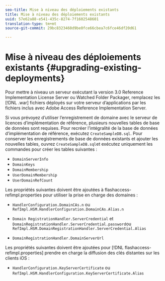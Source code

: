 ```yaml
---
seo-title: Mise à niveau des déploiements existants
title: Mise à niveau des déploiements existants
uuid: 57e62a88-e541-435c-8274-7f1602548601
translation-type: tm+mt
source-git-commit: 29bc8323460d9be0fce66cbea7c6fce46df20d61

---
```



# Mise à niveau des déploiements existants {#upgrading-existing-deployments}

Pour mettre à niveau un serveur exécutant la version 3.0 Reference Implementation License Server ou Watched Folder Packager, remplacez les [!DNL .war] fichiers déployés sur votre serveur d’applications par les fichiers inclus avec Adobe Access Reference Implementation Server.

Si vous prévoyez d’utiliser l’enregistrement de domaine avec le serveur de licences d’implémentation de référence, plusieurs nouvelles tables de base de données sont requises. Pour recréer l’intégralité de la base de données d’implémentation de référence, exécutez `CreateSampleDB.sql`. Pour conserver les enregistrements de base de données existants et ajouter les nouvelles tables, ouvrez `CreateSampleDB.sql`et exécutez uniquement les commandes pour créer les tables suivantes :

* `DomainServerInfo`
* `DomainKeys`
* `DomainMembership`
* `UserDomainMembership`
* `UserDomainRefCount`

Les propriétés suivantes doivent être ajoutées à flashaccess-refimpl.properties pour utiliser la prise en charge des domaines :

* `HandlerConfiguration.DomainCAs.n` ou `RefImpl.HSM.HandlerConfiguration.DomainCAs.Alias.n`

* `Domain RegistrationHandler.ServerCredential` et `DomainRegistrationHandler.ServerCredential.password`ou `RefImpl.HSM.DomainRegistrationHandler.ServerCredential.Alias`

* `DomainRegistrationHandler.DomainServerUrl`

Les propriétés suivantes doivent être ajoutées pour [!DNL flashaccess-refimpl.properties] prendre en charge la diffusion des clés distantes sur les clients iOS :

* `HandlerConfiguration.KeyServerCertificate` ou `RefImpl.HSM.HandlerConfiguration.KeyServerCertificate.Alias`

